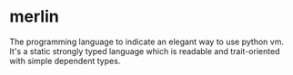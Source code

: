 # merlin
The programming language to indicate an elegant way to use python vm. It's a static strongly typed language which is readable and trait-oriented with simple dependent types.
